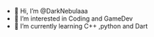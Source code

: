 - 👋 Hi, I’m @DarkNebulaaa
- 👀 I’m interested in Coding and GameDev
- 🌱 I’m currently learning C++ ,python and Dart

<!---
DarkNebulaaa/DarkNebulaaa is a ✨ special ✨ repository because its `README.md` (this file) appears on your GitHub profile.
You can click the Preview link to take a look at your changes.
--->
